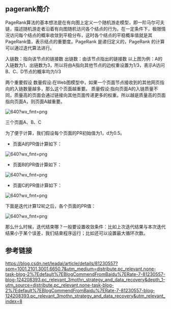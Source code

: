 ## pagerank简介
PageRank算法的基本想法是在有向图上定义一个随机游走模型，即一阶马尔可夫链，描述随机游走者沿着有向图随机访问各个结点的行为。在一定条件下，极限情况访问每个结点的概率收敛到平稳分布，这时各个结点的平稳概率值就是其PageRank值，表示结点的重要度。PageRank 是递归定义的，PageRank 的计算可以通过迭代算法进行。


入链数：指向该节点的链接数
出链数：由该节点指出的链接数
以上图为例：A的入链数为1，出链数为3，所以将由A指向其他节点的边权重设置为1/3，表示A访问B、C、D节点的概率均为1/3

两个重要假设
数量假设:在Web图模型中，如果一个页面节点接收到的其他网页指向的入链数量越多，那么这个页面越重要。
质量假设:指向页面A的入链质量不同，质量高的页面会通过链接向其他页面传递更多的权重。所以越是质量高的页面指向页面A，则页面A越重要。


![640?wx_fmt=png](https://img-blog.csdnimg.cn/img_convert/6387e09ea1f3cca3c452442a413c41f9.png)

三个页面A、B、C

  

为了便于计算，我们假设每个页面的PR初始值为1，d为0.5。

  

-   页面A的PR值计算如下：
    

![640?wx_fmt=png](https://img-blog.csdnimg.cn/img_convert/7841aa10c2753cfa4c91ad92cb2d7cc7.png)

-   页面B的PR值计算如下：
    

![640?wx_fmt=png](https://img-blog.csdnimg.cn/img_convert/15e7cc211db866fe646df04c1ede000d.png)

-   页面C的PR值计算如下：
    

![640?wx_fmt=png](https://img-blog.csdnimg.cn/img_convert/d445a630ed43a6bb342f1f93550c4d20.png)

  

下面是迭代计算12轮之后，各个页面的PR值：

  

  

![640?wx_fmt=png](https://img-blog.csdnimg.cn/img_convert/500afb6b8d5e4880a6006161a5035d1b.png)

  

那么什么时候，迭代结束哪？一般要设置收敛条件：比如上次迭代结果与本次迭代结果小于某个误差，我们结束程序运行；比如还可以设置最大循环次数。




## 参考链接
https://blog.csdn.net/leadai/article/details/81230557?spm=1001.2101.3001.6650.7&utm_medium=distribute.pc_relevant.none-task-blog-2%7Edefault%7EBlogCommendFromBaidu%7ERate-7-81230557-blog-124208393.pc_relevant_3mothn_strategy_and_data_recovery&depth_1-utm_source=distribute.pc_relevant.none-task-blog-2%7Edefault%7EBlogCommendFromBaidu%7ERate-7-81230557-blog-124208393.pc_relevant_3mothn_strategy_and_data_recovery&utm_relevant_index=8